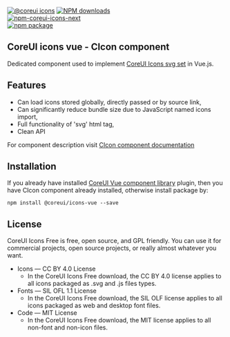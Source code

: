 [![@coreui icons](https://img.shields.io/badge/@coreui%20-icons-lightgrey.svg?style=flat-square)](https://github.com/coreui/icons)
[![NPM downloads][npm-coreui-icons-download]][npm-coreui-icons]  
[![npm-coreui-icons-next][npm-coreui-icons-next]][npm-coreui-icons]  
[![npm package][npm-coreui-icons-badge]][npm-coreui-icons]

[npm-coreui-icons]: https://www.npmjs.com/package/@coreui/icons  
[npm-coreui-icons-badge]: https://img.shields.io/npm/v/@coreui/icons.png?style=flat-square  
[npm-coreui-icons-download]: https://img.shields.io/npm/dm/@coreui/icons.svg?style=flat-square  
[npm-coreui-icons-next]: https://img.shields.io/npm/v/@coreui/icons/next.png?style=flat-square

## CoreUI icons vue - CIcon component

Dedicated component used to implement [CoreUI Icons svg set](https://coreui.io/icons/) in Vue.js.

## Features
- Can load icons stored globally, directly passed or by source link,
- Can significantly reduce bundle size due to JavaScript named icons import,
- Full functionality of 'svg' html tag,
- Clean API

For component description visit [CIcon component documentation](https://coreui.io/vue/docs/components/icon)

## Installation

If you already have installed [CoreUI Vue component library](https://coreui.io/vue/docs) plugin, then you have CIcon component already installed, otherwise install package by:

```shell
npm install @coreui/icons-vue --save
```

## License

CoreUI Icons Free is free, open source, and GPL friendly. You can use it for
commercial projects, open source projects, or really almost whatever you want.

- Icons — CC BY 4.0 License
  - In the CoreUI Icons Free download, the CC BY 4.0 license applies to all icons packaged as .svg and .js files types.
- Fonts — SIL OFL 1.1 License
  - In the CoreUI Icons Free download, the SIL OLF license applies to all icons packaged as web and desktop font files.
- Code — MIT License
  - In the CoreUI Icons Free download, the MIT license applies to all non-font and non-icon files.
